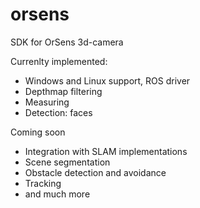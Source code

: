 # orsens
SDK for OrSens 3d-camera

Currenlty implemented:
- Windows and Linux support, ROS driver
- Depthmap filtering
- Measuring 
- Detection: faces

Coming soon
- Integration with SLAM implementations
- Scene segmentation
- Obstacle detection and avoidance
- Tracking
- and much more

